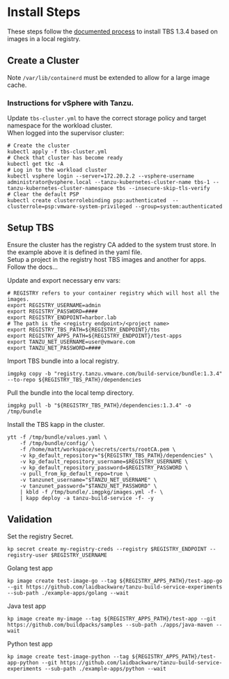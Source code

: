 # Install Steps
These steps follow the [documented process](https://docs.vmware.com/en/Tanzu-Build-Service/1.3/vmware-tanzu-build-service-v13/GUID-installing.html#relocate-images-to-a-registry) to install TBS 1.3.4 based on images in a local registry. 

## Create a Cluster
Note `/var/lib/containerd` must be extended to allow for a large image cache.</br>

### Instructions for vSphere with Tanzu.
Update `tbs-cluster.yml` to have the correct storage policy and target namespace for the workload cluster. </br>
When logged into the supervisor cluster:
```
# Create the cluster
kubectl apply -f tbs-cluster.yml
# Check that cluster has become ready
kubectl get tkc -A
# Log in to the workload cluster
kubectl vsphere login --server=172.20.2.2 --vsphere-username administrator@vsphere.local --tanzu-kubernetes-cluster-name tbs-1 --tanzu-kubernetes-cluster-namespace tbs --insecure-skip-tls-verify
# Clear the default PSP
kubectl create clusterrolebinding psp:authenticated  --clusterrole=psp:vmware-system-privileged --group=system:authenticated
```

## Setup TBS
Ensure the cluster has the registry CA added to the system trust store. In the example above it is defined in the yaml file.</br>
Setup a project in the registry host TBS images and another for apps.</br>
Follow the docs... </br>

Update and export necessary env vars:
```
# REGISTRY refers to your container registry which will host all the images.
export REGISTRY_USERNAME=admin
export REGISTRY_PASSWORD=####
export REGISTRY_ENDPOINT=harbor.lab
# The path is the <registry endpoint>/<project name>
export REGISTRY_TBS_PATH=${REGISTRY_ENDPOINT}/tbs
export REGISTRY_APPS_PATH=${REGISTRY_ENDPOINT}/test-apps
export TANZU_NET_USERNAME=user@vmware.com
export TANZU_NET_PASSWORD=####
```

Import TBS bundle into a local registry.
```
imgpkg copy -b "registry.tanzu.vmware.com/build-service/bundle:1.3.4" --to-repo ${REGISTRY_TBS_PATH}/dependencies
```
Pull the bundle into the local temp directory.
```
imgpkg pull -b "${REGISTRY_TBS_PATH}/dependencies:1.3.4" -o /tmp/bundle
```

Install the TBS kapp in the cluster.
```
ytt -f /tmp/bundle/values.yaml \
    -f /tmp/bundle/config/ \
    -f /home/matt/workspace/secrets/certs/rootCA.pem \
	-v kp_default_repository="${REGISTRY_TBS_PATH}/dependencies" \
	-v kp_default_repository_username=$REGISTRY_USERNAME \
	-v kp_default_repository_password=$REGISTRY_PASSWORD \
	-v pull_from_kp_default_repo=true \
	-v tanzunet_username="$TANZU_NET_USERNAME" \
	-v tanzunet_password="$TANZU_NET_PASSWORD" \
	| kbld -f /tmp/bundle/.imgpkg/images.yml -f- \
	| kapp deploy -a tanzu-build-service -f- -y
```

## Validation
Set the registry Secret.
```
kp secret create my-registry-creds --registry $REGISTRY_ENDPOINT --registry-user $REGISTRY_USERNAME
```

Golang test app
```
kp image create test-image-go --tag ${REGISTRY_APPS_PATH}/test-app-go --git https://github.com/laidbackware/tanzu-build-service-experiments --sub-path ./example-apps/golang --wait
```

Java test app
```
kp image create my-image --tag ${REGISTRY_APPS_PATH}/test-app --git https://github.com/buildpacks/samples --sub-path ./apps/java-maven --wait
```

Python test app
```
kp image create test-image-python --tag ${REGISTRY_APPS_PATH}/test-app-python --git https://github.com/laidbackware/tanzu-build-service-experiments --sub-path ./example-apps/python --wait
```
